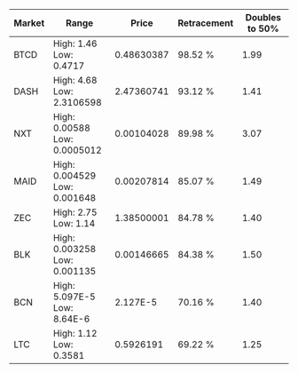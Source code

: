 | Market | Range | Price| Retracement | Doubles to 50% |
| --- | --- | --- | --- | --- |
| BTCD | High: 1.46<br />Low: 0.4717 | 0.48630387 | 98.52 % | 1.99 |
| DASH | High: 4.68<br />Low: 2.3106598 | 2.47360741 | 93.12 % | 1.41 |
| NXT | High: 0.00588<br />Low: 0.0005012 | 0.00104028 | 89.98 % | 3.07 |
| MAID | High: 0.004529<br />Low: 0.001648 | 0.00207814 | 85.07 % | 1.49 |
| ZEC | High: 2.75<br />Low: 1.14 | 1.38500001 | 84.78 % | 1.40 |
| BLK | High: 0.003258<br />Low: 0.001135 | 0.00146665 | 84.38 % | 1.50 |
| BCN | High: 5.097E-5<br />Low: 8.64E-6 | 2.127E-5 | 70.16 % | 1.40 |
| LTC | High: 1.12<br />Low: 0.3581 | 0.5926191 | 69.22 % | 1.25 |
